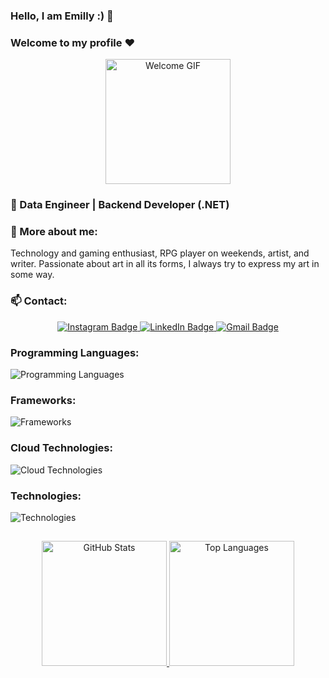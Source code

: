 ### Hello, I am Emilly :) 🦇
### Welcome to my profile ❤️

<div align="center">
  <img src="https://media.giphy.com/media/QssGEmpkyEOhBCb7e1/giphy.gif" width="200px" alt="Welcome GIF">
</div>

### 💛 Data Engineer | Backend Developer (.NET)

### 🤍 More about me:

Technology and gaming enthusiast, RPG player on weekends, artist, and writer. Passionate about art in all its forms, I always try to express my art in some way.

### 📫 Contact:

<div align="center">
  <a href="https://www.instagram.com/emm.ravier/" target="_blank">
    <img src="https://img.shields.io/badge/-Instagram-%23E4405F?style=for-the-badge&logo=instagram&logoColor=white" alt="Instagram Badge">
  </a>
  <a href="https://www.linkedin.com/in/emyviera/" target="_blank">
    <img src="https://img.shields.io/badge/-LinkedIn-%230077B5?style=for-the-badge&logo=linkedin&logoColor=white" alt="LinkedIn Badge">
  </a> 
  <a href="mailto:emyvierasss2@gmail.com">
    <img src="https://img.shields.io/badge/-Gmail-%23333?style=for-the-badge&logo=gmail&logoColor=white" alt="Gmail Badge">
  </a>
</div>

### **Programming Languages:**

<div align="left">
  <img src="https://skillicons.dev/icons?i=js,html,css,python,java,kotlin,dart,c,bash,cs,cpp,r,ts" alt="Programming Languages" />
</div>

### **Frameworks:**

<div align="left">
  <img src="https://skillicons.dev/icons?i=angular,dotnet,flutter,react" alt="Frameworks" />
</div>

### **Cloud Technologies:**

<div align="left">
  <img src="https://skillicons.dev/icons?i=aws,azure,postgres,gcp,mysql,sqlite" alt="Cloud Technologies" />
</div>

### **Technologies:**

<div align="left">
  <img src="https://skillicons.dev/icons?i=docker,git,figma,github,powershell,visualstudio" alt="Technologies" />
</div>

##

<div align="center">
  <a href="https://github.com/anuraghazra/github-readme-stats">
    <img height="200" src="https://github-readme-stats.vercel.app/api?username=Murcegany&show_icons=true&theme=outrun&include_all_commits" alt="GitHub Stats">
  </a>
  <a href="https://github.com/anuraghazra/github-readme-stats">
    <img height="200" src="https://github-readme-stats.vercel.app/api/top-langs?username=Murcegany&layout=compact&langs_count=8&card_width=320&show_icons=true&theme=outrun&include_all_commits" alt="Top Languages">
  </a>
</div>
